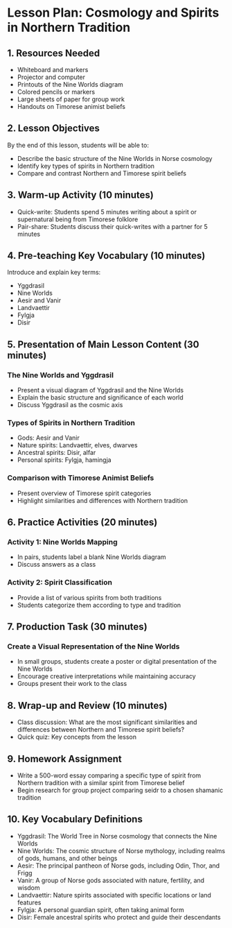 # Lesson Plan: Cosmology and Spirits in Northern Tradition

## 1. Resources Needed

- Whiteboard and markers
- Projector and computer
- Printouts of the Nine Worlds diagram
- Colored pencils or markers
- Large sheets of paper for group work
- Handouts on Timorese animist beliefs

## 2. Lesson Objectives

By the end of this lesson, students will be able to:
- Describe the basic structure of the Nine Worlds in Norse cosmology
- Identify key types of spirits in Northern tradition
- Compare and contrast Northern and Timorese spirit beliefs

## 3. Warm-up Activity (10 minutes)

- Quick-write: Students spend 5 minutes writing about a spirit or supernatural being from Timorese folklore
- Pair-share: Students discuss their quick-writes with a partner for 5 minutes

## 4. Pre-teaching Key Vocabulary (10 minutes)

Introduce and explain key terms:
- Yggdrasil
- Nine Worlds
- Aesir and Vanir
- Landvaettir
- Fylgja
- Disir

## 5. Presentation of Main Lesson Content (30 minutes)

### The Nine Worlds and Yggdrasil
- Present a visual diagram of Yggdrasil and the Nine Worlds
- Explain the basic structure and significance of each world
- Discuss Yggdrasil as the cosmic axis

### Types of Spirits in Northern Tradition
- Gods: Aesir and Vanir
- Nature spirits: Landvaettir, elves, dwarves
- Ancestral spirits: Disir, alfar
- Personal spirits: Fylgja, hamingja

### Comparison with Timorese Animist Beliefs
- Present overview of Timorese spirit categories
- Highlight similarities and differences with Northern tradition

## 6. Practice Activities (20 minutes)

### Activity 1: Nine Worlds Mapping
- In pairs, students label a blank Nine Worlds diagram
- Discuss answers as a class

### Activity 2: Spirit Classification
- Provide a list of various spirits from both traditions
- Students categorize them according to type and tradition

## 7. Production Task (30 minutes)

### Create a Visual Representation of the Nine Worlds
- In small groups, students create a poster or digital presentation of the Nine Worlds
- Encourage creative interpretations while maintaining accuracy
- Groups present their work to the class

## 8. Wrap-up and Review (10 minutes)

- Class discussion: What are the most significant similarities and differences between Northern and Timorese spirit beliefs?
- Quick quiz: Key concepts from the lesson

## 9. Homework Assignment

- Write a 500-word essay comparing a specific type of spirit from Northern tradition with a similar spirit from Timorese belief
- Begin research for group project comparing seidr to a chosen shamanic tradition

## 10. Key Vocabulary Definitions

- Yggdrasil: The World Tree in Norse cosmology that connects the Nine Worlds
- Nine Worlds: The cosmic structure of Norse mythology, including realms of gods, humans, and other beings
- Aesir: The principal pantheon of Norse gods, including Odin, Thor, and Frigg
- Vanir: A group of Norse gods associated with nature, fertility, and wisdom
- Landvaettir: Nature spirits associated with specific locations or land features
- Fylgja: A personal guardian spirit, often taking animal form
- Disir: Female ancestral spirits who protect and guide their descendants